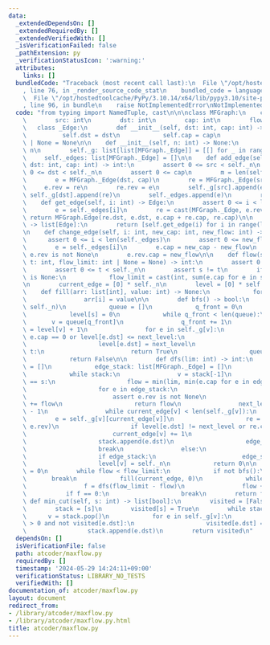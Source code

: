 ```yaml
---
data:
  _extendedDependsOn: []
  _extendedRequiredBy: []
  _extendedVerifiedWith: []
  _isVerificationFailed: false
  _pathExtension: py
  _verificationStatusIcon: ':warning:'
  attributes:
    links: []
  bundledCode: "Traceback (most recent call last):\n  File \"/opt/hostedtoolcache/PyPy/3.10.14/x64/lib/pypy3.10/site-packages/onlinejudge_verify/documentation/build.py\"\
    , line 76, in _render_source_code_stat\n    bundled_code = language.bundle(\n\
    \  File \"/opt/hostedtoolcache/PyPy/3.10.14/x64/lib/pypy3.10/site-packages/onlinejudge_verify/languages/python.py\"\
    , line 96, in bundle\n    raise NotImplementedError\nNotImplementedError\n"
  code: "from typing import NamedTuple, cast\n\n\nclass MFGraph:\n    class Edge(NamedTuple):\n\
    \        src: int\n        dst: int\n        cap: int\n        flow: int\n\n \
    \   class _Edge:\n        def __init__(self, dst: int, cap: int) -> None:\n  \
    \          self.dst = dst\n            self.cap = cap\n            self.rev: MFGraph._Edge\
    \ | None = None\n\n    def __init__(self, n: int) -> None:\n        self._n =\
    \ n\n        self._g: list[list[MFGraph._Edge]] = [[] for _ in range(n)]\n   \
    \     self._edges: list[MFGraph._Edge] = []\n\n    def add_edge(self, src: int,\
    \ dst: int, cap: int) -> int:\n        assert 0 <= src < self._n\n        assert\
    \ 0 <= dst < self._n\n        assert 0 <= cap\n        m = len(self._edges)\n\
    \        e = MFGraph._Edge(dst, cap)\n        re = MFGraph._Edge(src, 0)\n   \
    \     e.rev = re\n        re.rev = e\n        self._g[src].append(e)\n       \
    \ self._g[dst].append(re)\n        self._edges.append(e)\n        return m\n\n\
    \    def get_edge(self, i: int) -> Edge:\n        assert 0 <= i < len(self._edges)\n\
    \        e = self._edges[i]\n        re = cast(MFGraph._Edge, e.rev)\n       \
    \ return MFGraph.Edge(re.dst, e.dst, e.cap + re.cap, re.cap)\n\n    def edges(self)\
    \ -> list[Edge]:\n        return [self.get_edge(i) for i in range(len(self._edges))]\n\
    \n    def change_edge(self, i: int, new_cap: int, new_flow: int) -> None:\n  \
    \      assert 0 <= i < len(self._edges)\n        assert 0 <= new_flow <= new_cap\n\
    \        e = self._edges[i]\n        e.cap = new_cap - new_flow\n        assert\
    \ e.rev is not None\n        e.rev.cap = new_flow\n\n    def flow(self, s: int,\
    \ t: int, flow_limit: int | None = None) -> int:\n        assert 0 <= s < self._n\n\
    \        assert 0 <= t < self._n\n        assert s != t\n        if flow_limit\
    \ is None:\n            flow_limit = cast(int, sum(e.cap for e in self._g[s]))\n\
    \n        current_edge = [0] * self._n\n        level = [0] * self._n\n\n    \
    \    def fill(arr: list[int], value: int) -> None:\n            for i in range(len(arr)):\n\
    \                arr[i] = value\n\n        def bfs() -> bool:\n            fill(level,\
    \ self._n)\n            queue = []\n            q_front = 0\n            queue.append(s)\n\
    \            level[s] = 0\n            while q_front < len(queue):\n         \
    \       v = queue[q_front]\n                q_front += 1\n                next_level\
    \ = level[v] + 1\n                for e in self._g[v]:\n                    if\
    \ e.cap == 0 or level[e.dst] <= next_level:\n                        continue\n\
    \                    level[e.dst] = next_level\n                    if e.dst ==\
    \ t:\n                        return True\n                    queue.append(e.dst)\n\
    \            return False\n\n        def dfs(lim: int) -> int:\n            stack\
    \ = []\n            edge_stack: list[MFGraph._Edge] = []\n            stack.append(t)\n\
    \            while stack:\n                v = stack[-1]\n                if v\
    \ == s:\n                    flow = min(lim, min(e.cap for e in edge_stack))\n\
    \                    for e in edge_stack:\n                        e.cap -= flow\n\
    \                        assert e.rev is not None\n                        e.rev.cap\
    \ += flow\n                    return flow\n                next_level = level[v]\
    \ - 1\n                while current_edge[v] < len(self._g[v]):\n            \
    \        e = self._g[v][current_edge[v]]\n                    re = cast(MFGraph._Edge,\
    \ e.rev)\n                    if level[e.dst] != next_level or re.cap == 0:\n\
    \                        current_edge[v] += 1\n                        continue\n\
    \                    stack.append(e.dst)\n                    edge_stack.append(re)\n\
    \                    break\n                else:\n                    stack.pop()\n\
    \                    if edge_stack:\n                        edge_stack.pop()\n\
    \                    level[v] = self._n\n            return 0\n\n        flow\
    \ = 0\n        while flow < flow_limit:\n            if not bfs():\n         \
    \       break\n            fill(current_edge, 0)\n            while flow < flow_limit:\n\
    \                f = dfs(flow_limit - flow)\n                flow += f\n     \
    \           if f == 0:\n                    break\n        return flow\n\n   \
    \ def min_cut(self, s: int) -> list[bool]:\n        visited = [False] * self._n\n\
    \        stack = [s]\n        visited[s] = True\n        while stack:\n      \
    \      v = stack.pop()\n            for e in self._g[v]:\n                if e.cap\
    \ > 0 and not visited[e.dst]:\n                    visited[e.dst] = True\n   \
    \                 stack.append(e.dst)\n        return visited\n"
  dependsOn: []
  isVerificationFile: false
  path: atcoder/maxflow.py
  requiredBy: []
  timestamp: '2024-05-29 14:24:11+09:00'
  verificationStatus: LIBRARY_NO_TESTS
  verifiedWith: []
documentation_of: atcoder/maxflow.py
layout: document
redirect_from:
- /library/atcoder/maxflow.py
- /library/atcoder/maxflow.py.html
title: atcoder/maxflow.py
---
```


